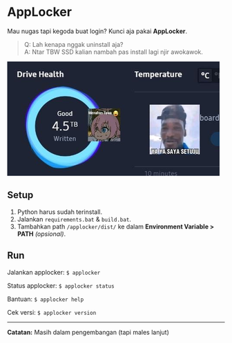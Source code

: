 # AppLocker

Mau nugas tapi kegoda buat login? Kunci aja pakai **AppLocker**.

> Q: Lah kenapa nggak uninstall aja?  
> A: Ntar TBW SSD kalian nambah pas install lagi njir awokawok.

![alt text](image.png)

<!-- AppLocker bantu kamu tetap fokus dengan cara memblokir aplikasi tertentu selama waktu yang kamu tentukan. Cocok buat mahasiswa yang butuh mode "NO DISTRACTION" tapi nggak mau uninstall game kesayangan 😎. -->

## Setup
1. Python harus sudah terinstall.
2. Jalankan `requirements.bat` & `build.bat`.
3. Tambahkan path `/applocker/dist/` ke dalam **Environment Variable > PATH** _(opsional)_.

## Run

Jalankan applocker: `$ applocker`

Status applocker: `$ applocker status`

Bantuan: `$ applocker help`

Cek versi: `$ applocker version`

---
**Catatan:** Masih dalam pengembangan (tapi males lanjut)
